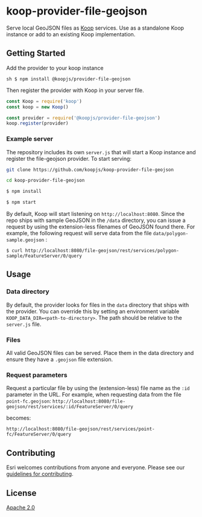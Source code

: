 
# koop-provider-file-geojson

Serve local GeoJSON files as [Koop](https://github.com/koopjs/koop) services.  Use as a standalone Koop instance or add to an existing Koop implementation.

## Getting Started

Add the provider to your koop instance

``sh
$ npm install @koopjs/provider-file-geojson
``

Then register the provider with Koop in your server file.

```js
const Koop = require('koop')
const koop = new Koop()

const provider = require('@koopjs/provider-file-geojson')
koop.register(provider)
```

### Example server
The repository includes its own `server.js` that will start a Koop instance and register the file-geojson provider.  To start serving:

```sh
git clone https://github.com/koopjs/koop-provider-file-geojson

cd koop-provider-file-geojson

$ npm install

$ npm start
```

By default, Koop will start listening on `http://localhost:8080`.  Since the repo ships with sample GeoJSON in the `/data` directory, you can issue a request by using the extension-less filenames of GeoJSON found there.  For example, the following request will serve data from the file `data/polygon-sample.geojson` :
```
$ curl http://localhost:8080/file-geojson/rest/services/polygon-sample/FeatureServer/0/query
```

## Usage
### Data directory  
By default, the provider looks for files in the `data` directory that ships with the provider.  You can override this by setting an environment variable `KOOP_DATA_DIR=<path-to-directory>`.  The path should be relative to the `server.js` file.

### Files
All valid GeoJSON files can be served.  Place them in the data directory and ensure they have a `.geojson` file extension.

### Request parameters
Request a particular file by using the (extension-less) file name as the `:id` parameter in the URL.  For example, when requesting data from the file `point-fc.geojson`:
`http://localhost:8080/file-geojson/rest/services/:id/FeatureServer/0/query`

becomes:

`http://localhost:8080/file-geojson/rest/services/point-fc/FeatureServer/0/query` 

## Contributing

Esri welcomes contributions from anyone and everyone. Please see our [guidelines for contributing](https://github.com/Esri/contributing).

## License

[Apache 2.0](LICENSE)
